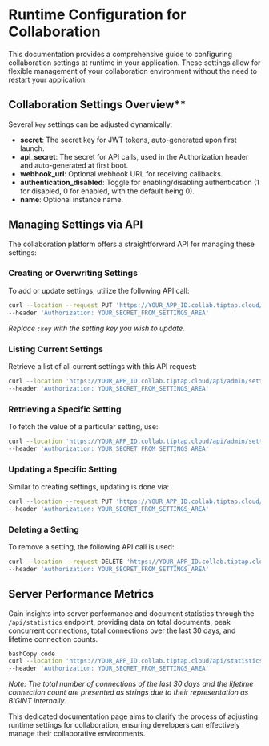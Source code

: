 # Runtime Configuration for Collaboration

This documentation provides a comprehensive guide to configuring collaboration settings at runtime in your application. These settings allow for flexible management of your collaboration environment without the need to restart your application.

## Collaboration Settings Overview**

Several `key` settings can be adjusted dynamically:

- **secret**: The secret key for JWT tokens, auto-generated upon first launch.
- **api_secret**: The secret for API calls, used in the Authorization header and auto-generated at first boot.
- **webhook_url**: Optional webhook URL for receiving callbacks.
- **authentication_disabled**: Toggle for enabling/disabling authentication (1 for disabled, 0 for enabled, with the default being 0).
- **name**: Optional instance name.

## Managing Settings via API

The collaboration platform offers a straightforward API for managing these settings:

### Creating or Overwriting Settings

To add or update settings, utilize the following API call:

```bash
curl --location --request PUT 'https://YOUR_APP_ID.collab.tiptap.cloud/api/admin/settings/:key' \
--header 'Authorization: YOUR_SECRET_FROM_SETTINGS_AREA'
```

*Replace `:key` with the setting key you wish to update.*

### Listing Current Settings

Retrieve a list of all current settings with this API request:

```bash
curl --location 'https://YOUR_APP_ID.collab.tiptap.cloud/api/admin/settings' \
--header 'Authorization: YOUR_SECRET_FROM_SETTINGS_AREA'
```

### Retrieving a Specific Setting

To fetch the value of a particular setting, use:

```bash
curl --location 'https://YOUR_APP_ID.collab.tiptap.cloud/api/admin/settings/:key' \
--header 'Authorization: YOUR_SECRET_FROM_SETTINGS_AREA'

```

### Updating a Specific Setting

Similar to creating settings, updating is done via:

```bash
curl --location --request PUT 'https://YOUR_APP_ID.collab.tiptap.cloud/api/admin/settings/:key' \
--header 'Authorization: YOUR_SECRET_FROM_SETTINGS_AREA'

```

### Deleting a Setting

To remove a setting, the following API call is used:

```bash
curl --location --request DELETE 'https://YOUR_APP_ID.collab.tiptap.cloud/api/admin/settings/:key' \
--header 'Authorization: YOUR_SECRET_FROM_SETTINGS_AREA'

```

## Server Performance Metrics

Gain insights into server performance and document statistics through the `/api/statistics` endpoint, providing data on total documents, peak concurrent connections, total connections over the last 30 days, and lifetime connection counts.

```bash
bashCopy code
curl --location 'https://YOUR_APP_ID.collab.tiptap.cloud/api/statistics' \
--header 'Authorization: YOUR_SECRET_FROM_SETTINGS_AREA'

```

*Note: The total number of connections of the last 30 days and the lifetime connection count are presented as strings due to their representation as BIGINT internally.*

This dedicated documentation page aims to clarify the process of adjusting runtime settings for collaboration, ensuring developers can effectively manage their collaborative environments.
